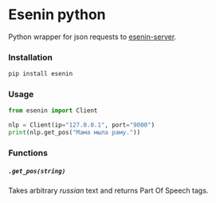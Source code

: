 # Esenin python

Python wrapper for json requests to [esenin-server](https://github.com/esenin-org/esenin-server). 

### Installation

```bash
pip install esenin
```

### Usage

```python
from esenin import Client

nlp = Client(ip="127.0.0.1", port="9000")
print(nlp.get_pos("Мама мыла раму."))
```

### Functions

##### `.get_pos(string)`
Takes arbitrary _russian_ text and returns Part Of Speech tags. 


